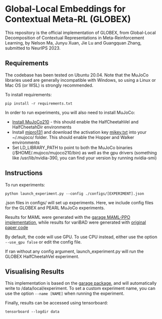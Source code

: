 # Global-Local Embeddings for Contextual Meta-RL (GLOBEX)

This repository is the official implementation of GLOBEX, from Global-Local Decomposition of Contextual Representations in Meta-Reinforcement Learning, by Nelson Ma, Junyu Xuan, Jie Lu and Guangquan Zhang, submitted to NeurIPS 2023. 

## Requirements
The codebase has been tested on Ubuntu 20.04. Note that the MuJoCo libraries used are generally incompatible with Windows, so using a Linux or Mac OS (or WSL) is strongly recommended.

To install requirements:
```setup
pip install -r requirements.txt
```

In order to run experiments, you will also need to install MuJoCo: 
- [Install MuJoCo210](https://github.com/deepmind/mujoco/releases/tag/2.1.0) - this should enable the HalfCheetahVel and HalfCheetahDir environments
- Install [mjpro131](https://www.roboti.us/download.html) and download the activation key [mjkey.txt](https://www.roboti.us/file/mjkey.txt) into your ~/.mujoco/ folder. This should enable the Hopper and Walker environments    
- Set LD_LIBRARY_PATH to point to both the MuJoCo binaries (/$HOME/.mujoco/mujoco210/bin) as well as the gpu drivers (something like /usr/lib/nvidia-390, you can find your version by running nvidia-smi)

## Instructions

To run experiments:

```train
python launch_experiment.py --config ./configs/[EXPERIMENT].json
```

.json files in configs/ will set up experiments. Here, we include config files for the GLOBEX and PEARL MuJoCo experiments.  

Results for MAML were generated with the [garage MAML-PPO implementation](https://github.com/rlworkgroup/garage/tree/2d594803636e341660cab0e81343abbe9a325353/src/garage/examples/torch), while results for variBAD were generated with [original paper code](https://github.com/lmzintgraf/varibad)

By default, the code will use GPU. To use CPU instead, either use the option `--use_gpu false` or edit the config file.

If ran without any config argument, launch_experiment.py will run the GLOBEX HalfCheetahVel experiment.

## Visualising Results
This implementation is based on the [garage package](https://github.com/rlworkgroup/garage), and will automatically write to /data/local/experiment. To set a custom experiment name, you can use the option `--name [NAME]` when running the experiment.

Finally, results can be accessed using tensorboard:
```results
tensorboard --logdir data
```
